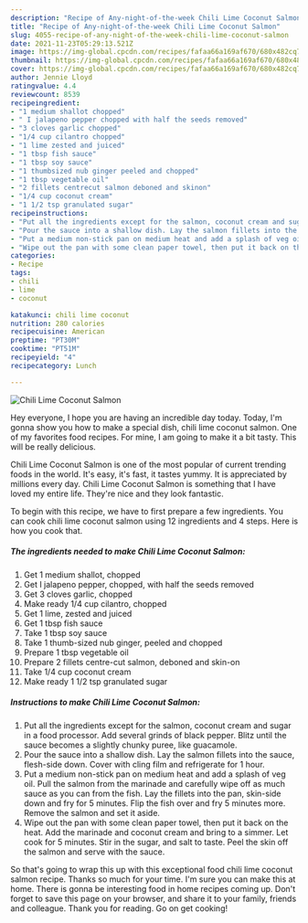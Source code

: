 ```yaml
---
description: "Recipe of Any-night-of-the-week Chili Lime Coconut Salmon"
title: "Recipe of Any-night-of-the-week Chili Lime Coconut Salmon"
slug: 4055-recipe-of-any-night-of-the-week-chili-lime-coconut-salmon
date: 2021-11-23T05:29:13.521Z
image: https://img-global.cpcdn.com/recipes/fafaa66a169af670/680x482cq70/chili-lime-coconut-salmon-recipe-main-photo.jpg
thumbnail: https://img-global.cpcdn.com/recipes/fafaa66a169af670/680x482cq70/chili-lime-coconut-salmon-recipe-main-photo.jpg
cover: https://img-global.cpcdn.com/recipes/fafaa66a169af670/680x482cq70/chili-lime-coconut-salmon-recipe-main-photo.jpg
author: Jennie Lloyd
ratingvalue: 4.4
reviewcount: 8539
recipeingredient:
- "1 medium shallot chopped"
- " I jalapeno pepper chopped with half the seeds removed"
- "3 cloves garlic chopped"
- "1/4 cup cilantro chopped"
- "1 lime zested and juiced"
- "1 tbsp fish sauce"
- "1 tbsp soy sauce"
- "1 thumbsized nub ginger peeled and chopped"
- "1 tbsp vegetable oil"
- "2 fillets centrecut salmon deboned and skinon"
- "1/4 cup coconut cream"
- "1 1/2 tsp granulated sugar"
recipeinstructions:
- "Put all the ingredients except for the salmon, coconut cream and sugar in a food processor. Add several grinds of black pepper. Blitz until the sauce becomes a slightly chunky puree, like guacamole."
- "Pour the sauce into a shallow dish. Lay the salmon fillets into the sauce, flesh-side down. Cover with cling film and refrigerate for 1 hour."
- "Put a medium non-stick pan on medium heat and add a splash of veg oil. Pull the salmon from the marinade and carefully wipe off as much sauce as you can from the fish. Lay the fillets into the pan, skin-side down and fry for 5 minutes. Flip the fish over and fry 5 minutes more. Remove the salmon and set it aside."
- "Wipe out the pan with some clean paper towel, then put it back on the heat. Add the marinade and coconut cream and bring to a simmer. Let cook for 5 minutes. Stir in the sugar, and salt to taste. Peel the skin off the salmon and serve with the sauce."
categories:
- Recipe
tags:
- chili
- lime
- coconut

katakunci: chili lime coconut 
nutrition: 280 calories
recipecuisine: American
preptime: "PT30M"
cooktime: "PT51M"
recipeyield: "4"
recipecategory: Lunch

---
```



![Chili Lime Coconut Salmon](https://img-global.cpcdn.com/recipes/fafaa66a169af670/680x482cq70/chili-lime-coconut-salmon-recipe-main-photo.jpg)

Hey everyone, I hope you are having an incredible day today. Today, I'm gonna show you how to make a special dish, chili lime coconut salmon. One of my favorites food recipes. For mine, I am going to make it a bit tasty. This will be really delicious.



Chili Lime Coconut Salmon is one of the most popular of current trending foods in the world. It's easy, it's fast, it tastes yummy. It is appreciated by millions every day. Chili Lime Coconut Salmon is something that I have loved my entire life. They're nice and they look fantastic.


To begin with this recipe, we have to first prepare a few ingredients. You can cook chili lime coconut salmon using 12 ingredients and 4 steps. Here is how you cook that.

<!--inarticleads1-->

##### The ingredients needed to make Chili Lime Coconut Salmon:

1. Get 1 medium shallot, chopped
1. Get  I jalapeno pepper, chopped, with half the seeds removed
1. Get 3 cloves garlic, chopped
1. Make ready 1/4 cup cilantro, chopped
1. Get 1 lime, zested and juiced
1. Get 1 tbsp fish sauce
1. Take 1 tbsp soy sauce
1. Take 1 thumb-sized nub ginger, peeled and chopped
1. Prepare 1 tbsp vegetable oil
1. Prepare 2 fillets centre-cut salmon, deboned and skin-on
1. Take 1/4 cup coconut cream
1. Make ready 1 1/2 tsp granulated sugar




<!--inarticleads2-->

##### Instructions to make Chili Lime Coconut Salmon:

1. Put all the ingredients except for the salmon, coconut cream and sugar in a food processor. Add several grinds of black pepper. Blitz until the sauce becomes a slightly chunky puree, like guacamole.
1. Pour the sauce into a shallow dish. Lay the salmon fillets into the sauce, flesh-side down. Cover with cling film and refrigerate for 1 hour.
1. Put a medium non-stick pan on medium heat and add a splash of veg oil. Pull the salmon from the marinade and carefully wipe off as much sauce as you can from the fish. Lay the fillets into the pan, skin-side down and fry for 5 minutes. Flip the fish over and fry 5 minutes more. Remove the salmon and set it aside.
1. Wipe out the pan with some clean paper towel, then put it back on the heat. Add the marinade and coconut cream and bring to a simmer. Let cook for 5 minutes. Stir in the sugar, and salt to taste. Peel the skin off the salmon and serve with the sauce.




So that's going to wrap this up with this exceptional food chili lime coconut salmon recipe. Thanks so much for your time. I'm sure you can make this at home. There is gonna be interesting food in home recipes coming up. Don't forget to save this page on your browser, and share it to your family, friends and colleague. Thank you for reading. Go on get cooking!
